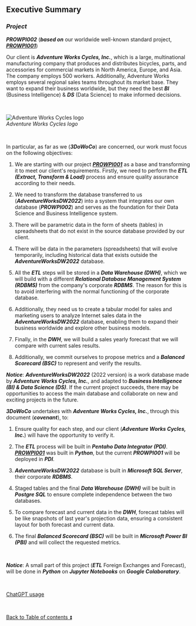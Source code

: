 ## Executive Summary

### **_Project_**

**_PROWPI002_** (**_based on_** our worldwide well-known standard project, [**_PROWPI001_**](https://github.com/ddasilva64/MTDPDN23001esp/blob/master/proyectos/PROWPI001.ipynb))

Our client is **_Adventure Works Cycles, Inc._**, which is a large, multinational manufacturing company that produces and distributes bicycles, parts, and accessories for commercial markets in North America, Europe, and Asia. The company employs 500 workers. Additionally, Adventure Works employs several regional sales teams throughout its market base. They want to expand their business worldwide, but they need the best **_BI_** (Business Intelligence) & **_DS_** (Data Science) to make informed decisions.

<p><br></p> 

![Adventure Works Cycles logo](https://i.imgur.com/8dpUmbD.png)  
_Adventure Works Cycles logo_

<p><br></p> 

In particular, as far as we (**_3DoWoCo_**) are concerned, our work must focus on the following objectives:

1. We are starting with our project [**_PROWPI001_**](https://github.com/ddasilva64/MTDPDN23001esp/blob/master/proyectos/PROWPI001.ipynb) as a base and transforming it to meet our client's requirements. Firstly, we need to perform the **_ETL (Extract, Transform & Load)_** process and ensure quality assurance according to their needs.

2. We need to transform the database transferred to us (**_AdventureWorksDW2022_**) into a system that integrates our own database (**_PROWPI002_**) and serves as the foundation for their Data Science and Business Intelligence system.

3. There will be parametric data in the form of sheets (tables) in spreadsheets that do not exist in the source database provided by our client.

4. There will be data in the parameters (spreadsheets) that will evolve temporarily, including historical data that exists outside the **_AdventureWorksDW2022_** database.

5. All the **_ETL_** steps will be stored in a **_Data Warehouse (DWH)_**, which we will build with a different **_Relational Database Management System (RDBMS)_** from the company's corporate **_RDBMS_**. The reason for this is to avoid interfering with the normal functioning of the corporate database.

6. Additionally, they need us to create a tabular model for sales and marketing users to analyze Internet sales data in the **_AdventureWorksDW2022_** database, enabling them to expand their business worldwide and explore other business models.

7. Finally, in the **_DWH_**, we will build a sales yearly forecast that we will compare with current sales results.

8. Additionally, we commit ourselves to propose metrics and a **_Balanced Scorecard (BSC)_** to represent and verify the results.

**_Notice_**: **_AdventureWorksDW2022_** (2022 version) is a work database made by **_Adventure Works Cycles, Inc._**, and adapted to **_Business Intelligence (BI) & Data Science (DS)_**. If the current project succeeds, there may be opportunities to access the main database and collaborate on new and exciting projects in the future.

**_3DoWoCo_** undertakes with **_Adventure Works Cycles, Inc._**, through this document (**_covenant_**), to:

1. Ensure quality for each step, and our client (**_Adventure Works Cycles, Inc._**) will have the opportunity to verify it.

2. The **_ETL_** process will be built in **_Pentaho Data Integrator (PDI)_**. [**_PROWPI001_**](https://github.com/ddasilva64/MTDPDN23001esp/blob/master/proyectos/PROWPI001.ipynb) was built in **_Python_**, but the current **_PROWPI001_** will be deployed in **_PDI_**.

3. **_AdventureWorksDW2022_** database is built in **_Microsoft SQL Server_**, their corporate **_RDBMS_**.

4. Staged tables and the final **_Data Warehouse (DWH)_** will be built in **_Postgre SQL_** to ensure complete independence between the two databases.

5. To compare forecast and current data in the **_DWH_**, forecast tables will be like snapshots of last year's projection data, ensuring a consistent layout for both forecast and current data.

6. The final **_Balanced Scorecard (BSC)_** will be built in **_Microsoft Power BI (PBI)_** and will collect the requested metrics.

<p><br></p> 

**_Notice_**: A small part of this project (**_ETL_** Foreign Exchanges and Forecast), will be done in **_Python_** on **_Jupyter Notebooks_** on **_Google Colaboratory_**.

<p><br></p> 

[ChatGPT usage](../CHATGPT_USAGE.md)  

<p><br></p>

[Back to Table of contents :arrow_double_up:](../README.md)